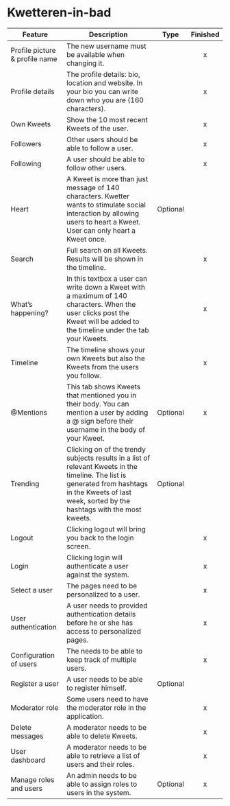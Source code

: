 # Kwetteren-in-bad

| Feature                        | Description                                                                                                                                                                                           |   Type   | Finished |
|--------------------------------|-------------------------------------------------------------------------------------------------------------------------------------------------------------------------------------------------------|:--------:|:--------:|
| Profile picture & profile name | The new username must be available when changing it.                                                                                                                                                  |          |    x     |
| Profile details                | The profile details: bio, location and website. In your bio you can write down who you are (160 characters).                                                                                          |          |    x     |
| Own Kweets                     | Show the 10 most recent Kweets of the user.                                                                                                                                                           |          |    x     |
| Followers                      | Other users should be able to follow a user.                                                                                                                                                          |          |    x     |
| Following                      | A user should be able to follow other users.                                                                                                                                                          |          |    x     |
| Heart                          | A Kweet is more than just message of 140 characters. Kwetter wants to stimulate social interaction by allowing users to heart a Kweet. User can only heart a Kweet once.                              | Optional |          |
| Search                         | Full search on all Kweets. Results will be shown in the timeline.                                                                                                                                     |          |    x     |
| What’s happening?              | In this textbox a user can write down a Kweet with a maximum of 140 characters. When the user clicks post the Kweet will be added to the timeline under the tab your Kweets.                          |          |    x     |
| Timeline                       | The timeline shows your own Kweets but also the Kweets from the users you follow.                                                                                                                     |          |    x     |
| @Mentions                      | This tab shows Kweets that mentioned you in their body. You can mention a user by adding a @ sign before their username in the body of your Kweet.                                                    | Optional |    x     |
| Trending                       | Clicking on of the trendy subjects results in a list of relevant Kweets in the timeline. The list is generated from hashtags in the Kweets of last week, sorted by the hashtags with the most kweets. | Optional |          |
| Logout                         | Clicking logout will bring you back to the login screen.                                                                                                                                              |          |    x     |
| Login                          | Clicking login will authenticate a user against the system.                                                                                                                                           |          |    x     |
| Select a user                  | The pages need to be personalized to a user.                                                                                                                                                          |          |    x     |
| User authentication            | A user needs to provided authentication details before he or she has access to personalized pages.                                                                                                    |          |    x     |
| Configuration of users         | The needs to be able to keep track of multiple users.                                                                                                                                                 |          |    x     |
| Register a user                | A user needs to be able to register himself.                                                                                                                                                          | Optional |          |
| Moderator role                 | Some users need to have the moderator role in the application.                                                                                                                                        |          |    x     |
| Delete messages                | A moderator needs to be able to delete Kweets.                                                                                                                                                        |          |    x     |
| User dashboard                 | A moderator needs to be able to retrieve a list of users and their roles.                                                                                                                             |          |    x     |
| Manage roles and users         | An admin needs to be able to assign roles to users in the system.                                                                                                                                     | Optional |    x     |
